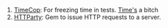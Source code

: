 1. [TimeCop][0]: For freezing time in tests. [Time's][1] a bitch
1. [HTTParty][2]: Gem to issue HTTP requests to a server. 

[0]: https://github.com/jtrupiano/timecop
[1]: /RubyTime
[2]: http://johnnunemaker.com/httparty/